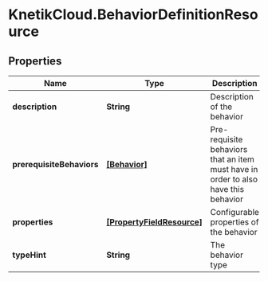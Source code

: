 # KnetikCloud.BehaviorDefinitionResource

## Properties
Name | Type | Description | Notes
------------ | ------------- | ------------- | -------------
**description** | **String** | Description of the behavior | [optional] 
**prerequisiteBehaviors** | [**[Behavior]**](Behavior.md) | Pre-requisite behaviors that an item must have in order to also have this behavior | [optional] 
**properties** | [**[PropertyFieldResource]**](PropertyFieldResource.md) | Configurable properties of the behavior | 
**typeHint** | **String** | The behavior type | 


